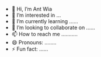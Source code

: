 - 👋 Hi, I’m Ant Wia
- 👀 I’m interested in ...
- 🌱 I’m currently learning ......
- 💞️ I’m looking to collaborate on ......
- 📫 How to reach me ...........
- 😄 Pronouns: ........
- ⚡ Fun fact: ......

<!---
antwialvina/antwialvina is a ✨ special ✨ repository because its `README.md` (this file) appears on your GitHub profile.
You can click the Preview link to take a look at your changes.
--->
